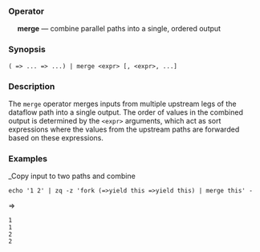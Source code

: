 ### Operator

&emsp; **merge** &mdash; combine parallel paths into a single, ordered output

### Synopsis

```
( => ... => ...) | merge <expr> [, <expr>, ...]
```
### Description

The `merge` operator merges inputs from multiple upstream legs of
the dataflow path into a single output.  The order of values in the combined
output is determined by the `<expr>` arguments, which act as sort expressions
where the values from the upstream paths are forwarded based on these expressions.

### Examples

_Copy input to two paths and combine
```mdtest-command
echo '1 2' | zq -z 'fork (=>yield this =>yield this) | merge this' -
```
=>
```mdtest-output
1
1
2
2
```
